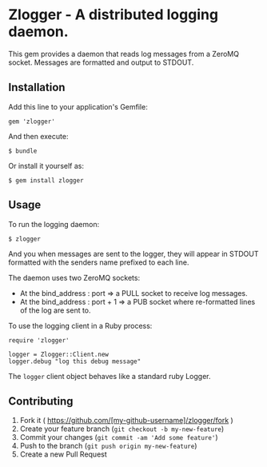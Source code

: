# Zlogger - A distributed logging daemon.

This gem provides a daemon that reads log messages from a ZeroMQ socket. Messages are formatted and output to STDOUT.

## Installation

Add this line to your application's Gemfile:

    gem 'zlogger'

And then execute:

    $ bundle

Or install it yourself as:

    $ gem install zlogger

## Usage

To run the logging daemon:

    $ zlogger

And you when messages are sent to the logger, they will appear in STDOUT formatted with the senders name prefixed to
each line.

The daemon uses two ZeroMQ sockets:

 * At the bind_address : port => a PULL socket to receive log messages.
 * At the bind_address : port + 1 => a PUB socket where re-formatted lines of the log are sent to.

To use the logging client in a Ruby process:

    require 'zlogger'

    logger = Zlogger::Client.new
    logger.debug "log this debug message"

The `logger` client object behaves like a standard ruby Logger.


## Contributing

1. Fork it ( https://github.com/[my-github-username]/zlogger/fork )
2. Create your feature branch (`git checkout -b my-new-feature`)
3. Commit your changes (`git commit -am 'Add some feature'`)
4. Push to the branch (`git push origin my-new-feature`)
5. Create a new Pull Request
